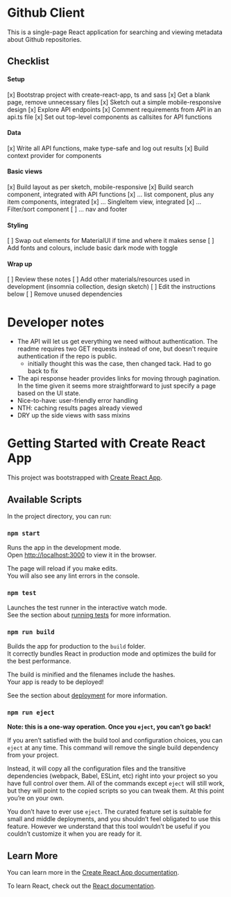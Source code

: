 # Github Client

This is a single-page React application for searching and viewing metadata about Github repositories.

## Checklist

#### Setup

[x] Bootstrap project with create-react-app, ts and sass
[x] Get a blank page, remove unnecessary files
[x] Sketch out a simple mobile-responsive design
[x] Explore API endpoints
[x] Comment requirements from API in an api.ts file
[x] Set out top-level components as callsites for API functions

#### Data

[x] Write all API functions, make type-safe and log out results
[x] Build context provider for components

#### Basic views

[x] Build layout as per sketch, mobile-responsive
[x] Build search component, integrated with API functions
[x] ... list component, plus any item components, integrated
[x] ... SingleItem view, integrated
[x] ... Filter/sort component
[ ] ... nav and footer

#### Styling

[ ] Swap out elements for MaterialUI if time and where it makes sense
[ ] Add fonts and colours, include basic dark mode with toggle

#### Wrap up

[ ] Review these notes
[ ] Add other materials/resources used in development (insomnia collection, design sketch)
[ ] Edit the instructions below
[ ] Remove unused dependencies

# Developer notes

- The API will let us get everything we need without authentication. The readme requires two GET requests instead of one, but doesn't require authentication if the repo is public.
  - initially thought this was the case, then changed tack. Had to go back to fix
- The api response header provides links for moving through pagination. In the time given it seems more straightforward to just specify a page based on the UI state.
- Nice-to-have: user-friendly error handling
- NTH: caching results pages already viewed
- DRY up the side views with sass mixins

# Getting Started with Create React App

This project was bootstrapped with [Create React App](https://github.com/facebook/create-react-app).

## Available Scripts

In the project directory, you can run:

### `npm start`

Runs the app in the development mode.\
Open [http://localhost:3000](http://localhost:3000) to view it in the browser.

The page will reload if you make edits.\
You will also see any lint errors in the console.

### `npm test`

Launches the test runner in the interactive watch mode.\
See the section about [running tests](https://facebook.github.io/create-react-app/docs/running-tests) for more information.

### `npm run build`

Builds the app for production to the `build` folder.\
It correctly bundles React in production mode and optimizes the build for the best performance.

The build is minified and the filenames include the hashes.\
Your app is ready to be deployed!

See the section about [deployment](https://facebook.github.io/create-react-app/docs/deployment) for more information.

### `npm run eject`

**Note: this is a one-way operation. Once you `eject`, you can’t go back!**

If you aren’t satisfied with the build tool and configuration choices, you can `eject` at any time. This command will remove the single build dependency from your project.

Instead, it will copy all the configuration files and the transitive dependencies (webpack, Babel, ESLint, etc) right into your project so you have full control over them. All of the commands except `eject` will still work, but they will point to the copied scripts so you can tweak them. At this point you’re on your own.

You don’t have to ever use `eject`. The curated feature set is suitable for small and middle deployments, and you shouldn’t feel obligated to use this feature. However we understand that this tool wouldn’t be useful if you couldn’t customize it when you are ready for it.

## Learn More

You can learn more in the [Create React App documentation](https://facebook.github.io/create-react-app/docs/getting-started).

To learn React, check out the [React documentation](https://reactjs.org/).
